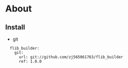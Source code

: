 # About


## Install

* git
```
  flib_builder:
    git:
      url: git://github.com/zj565061763/flib_builder
      ref: 1.0.0
```